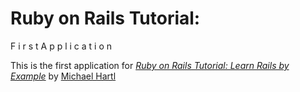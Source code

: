 # Ruby on Rails Tutorial:

F i r s t   A p p l i c a t i o n


This is the first application for
[*Ruby on Rails Tutorial: Learn Rails by Example*](http://railstutorial.org/) 
by [Michael Hartl](http://michaelhartl.com/)
